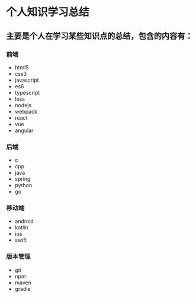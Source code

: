 # 个人知识学习总结

## 主要是个人在学习某些知识点的总结，包含的内容有：

### 前端

-   html5
-   css3
-   javascript
-   es6
-   typescript
-   less
-   nodejs
-   webpack
-   react
-   vue
-   angular

### 后端

-   c
-   cpp
-   java
-   spring
-   python
-   go

### 移动端

-   android
-   kotlin
-   ios
-   swift

### 版本管理

-   git
-   npm
-   maven
-   gradle
